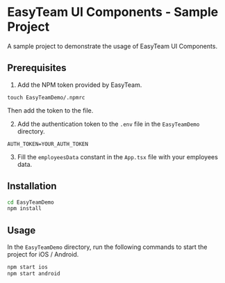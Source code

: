 # EasyTeam UI Components - Sample Project

A sample project to demonstrate the usage of EasyTeam UI Components.

## Prerequisites

1. Add the NPM token provided by EasyTeam.

```
touch EasyTeamDemo/.npmrc
```

Then add the token to the file.

2. Add the authentication token to the `.env` file in the `EasyTeamDemo` directory.

```
AUTH_TOKEN=YOUR_AUTH_TOKEN
```

3. Fill the `employeesData` constant in the `App.tsx` file with your employees data.

## Installation

```bash
cd EasyTeamDemo
npm install
```

## Usage

In the `EasyTeamDemo` directory, run the following commands to start the project for iOS / Android.

```bash
npm start ios
npm start android
```
